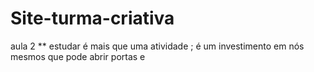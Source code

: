 # Site-turma-criativa
aula 2
**  estudar é mais que uma atividade ; é um investimento em nós mesmos que pode abrir portas e
